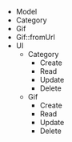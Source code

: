 * Model
* Category
* Gif
* Gif::fromUrl
* UI
  * Category
    * Create
    * Read
    * Update
    * Delete
  * Gif
    * Create
    * Read
    * Update
    * Delete

